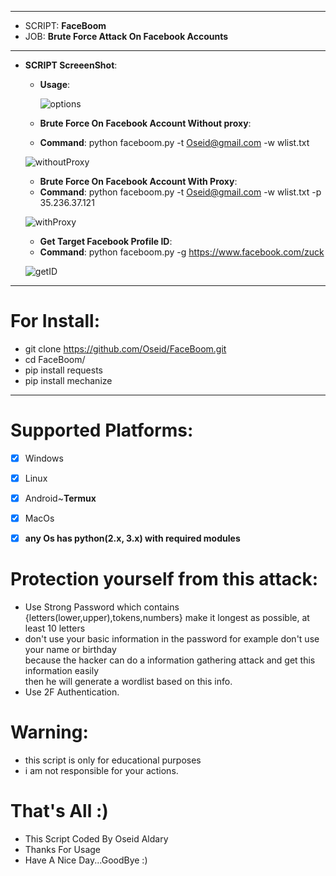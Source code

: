 ***
  - SCRIPT: **FaceBoom**
  -    JOB: **Brute Force Attack On Facebook Accounts**
***

- **SCRIPT ScreeenShot**:

    - **Usage**:
    
      ![options](https://user-images.githubusercontent.com/29546157/88081778-90e36080-cb89-11ea-85f5-325bede38878.PNG)


    - **Brute Force On Facebook Account Without proxy**:
     
     * **Command**: python faceboom.py -t Oseid@gmail.com -w wlist.txt
     
     ![withoutProxy](https://user-images.githubusercontent.com/29546157/88081833-a22c6d00-cb89-11ea-84c6-50ab34fb62a3.PNG)
   
   - **Brute Force On Facebook Account With Proxy**:
   
    * **Command**: python faceboom.py -t Oseid@gmail.com -w wlist.txt -p 35.236.37.121
    
    ![withProxy](https://user-images.githubusercontent.com/29546157/88081886-b83a2d80-cb89-11ea-893e-0fb77059fe83.PNG)

   - **Get Target Facebook Profile ID**:
   
    * **Command**: python faceboom.py -g https://www.facebook.com/zuck
    
    ![getID](https://user-images.githubusercontent.com/29546157/88082079-f9cad880-cb89-11ea-894b-801e8c4fe369.PNG)

***

# For Install:

 - git clone https://github.com/Oseid/FaceBoom.git
 - cd FaceBoom/
 - pip install requests
 - pip install mechanize
***

# Supported Platforms:
- [x] Windows
- [x] Linux
- [x] Android~**Termux**
- [x] MacOs
- [x] **any Os has python(2.x, 3.x) with required modules**


# Protection yourself from this attack:
  * Use Strong Password which contains {letters(lower,upper),tokens,numbers} make it longest as possible, at least 10 letters
  * don't use your basic information in the password for example don't use your name or birthday\
        because the hacker can do a information gathering attack and get this information easily\
        then he will generate a wordlist based on this info.
  * Use 2F Authentication.
  
# Warning:
  * this script is only for educational purposes
  * i am not responsible for your actions.

# That's All :)
   * This Script Coded By Oseid Aldary
   * Thanks For Usage
   * Have A Nice Day...GoodBye :)
